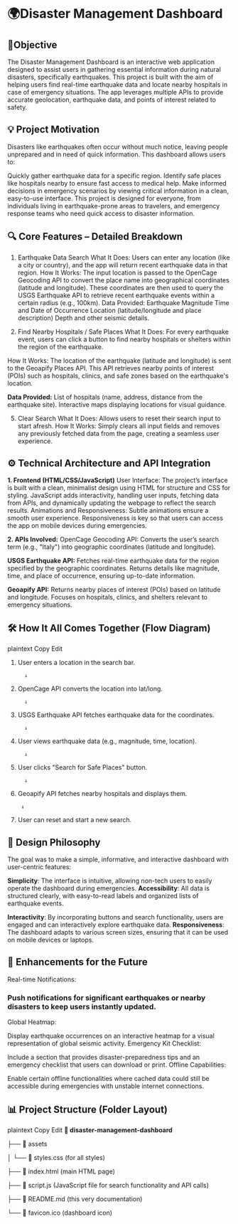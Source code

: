 # **🌍Disaster Management Dashboard**

## 🎯Objective
The Disaster Management Dashboard is an interactive web application designed to assist users in gathering essential information during natural disasters, specifically earthquakes. This project is built with the aim of helping users find real-time earthquake data and locate nearby hospitals in case of emergency situations. The app leverages multiple APIs to provide accurate geolocation, earthquake data, and points of interest related to safety.

## 💡 Project Motivation
Disasters like earthquakes often occur without much notice, leaving people unprepared and in need of quick information. This dashboard allows users to:

Quickly gather earthquake data for a specific region.
Identify safe places like hospitals nearby to ensure fast access to medical help.
Make informed decisions in emergency scenarios by viewing critical information in a clean, easy-to-use interface.
This project is designed for everyone, from individuals living in earthquake-prone areas to travelers, and emergency response teams who need quick access to disaster information.

## 🔍 Core Features – Detailed Breakdown
1. Earthquake Data Search
What It Does: Users can enter any location (like a city or country), and the app will return recent earthquake data in that region.
How It Works:
The input location is passed to the OpenCage Geocoding API to convert the place name into geographical coordinates (latitude and longitude).
These coordinates are then used to query the USGS Earthquake API to retrieve recent earthquake events within a certain radius (e.g., 100km).
Data Provided:
Earthquake Magnitude
Time and Date of Occurrence
Location (latitude/longitude and place description)
Depth and other seismic details.

3. Find Nearby Hospitals / Safe Places
What It Does: For every earthquake event, users can click a button to find nearby hospitals or shelters within the region of the earthquake.

How It Works:
The location of the earthquake (latitude and longitude) is sent to the Geoapify Places API.
This API retrieves nearby points of interest (POIs) such as hospitals, clinics, and safe zones based on the earthquake's location.

**Data Provided:**
List of hospitals (name, address, distance from the earthquake site).
Interactive maps displaying locations for visual guidance.

5. Clear Search
What It Does: Allows users to reset their search input to start afresh.
How It Works:
Simply clears all input fields and removes any previously fetched data from the page, creating a seamless user experience.

## ⚙️ Technical Architecture and API Integration
**1. Frontend (HTML/CSS/JavaScript)**
User Interface:
The project’s interface is built with a clean, minimalist design using HTML for structure and CSS for styling.
JavaScript adds interactivity, handling user inputs, fetching data from APIs, and dynamically updating the webpage to reflect the search results.
Animations and Responsiveness:
Subtle animations ensure a smooth user experience. Responsiveness is key so that users can access the app on mobile devices during emergencies.

**2. APIs Involved:**
OpenCage Geocoding API:
Converts the user’s search term (e.g., "Italy") into geographic coordinates (latitude and longitude).

**USGS Earthquake API:**
Fetches real-time earthquake data for the region specified by the geographic coordinates.
Returns details like magnitude, time, and place of occurrence, ensuring up-to-date information.

**Geoapify API:**
Returns nearby places of interest (POIs) based on latitude and longitude.
Focuses on hospitals, clinics, and shelters relevant to emergency situations.

## 🛠 How It All Comes Together (Flow Diagram)
plaintext
Copy
Edit
1. User enters a location in the search bar.
 
         ↓ 
3. OpenCage API converts the location into lat/long.
 
         ↓ 
5. USGS Earthquake API fetches earthquake data for the coordinates.

         ↓ 
7. User views earthquake data (e.g., magnitude, time, location).
 
         ↓ 
9. User clicks "Search for Safe Places" button.
 
         ↓ 
11. Geoapify API fetches nearby hospitals and displays them.
 
         ↓ 
13. User can reset and start a new search.

## 🎨 Design Philosophy
The goal was to make a simple, informative, and interactive dashboard with user-centric features:

**Simplicity**: The interface is intuitive, allowing non-tech users to easily operate the dashboard during emergencies.
**Accessibility**: All data is structured clearly, with easy-to-read labels and organized lists of earthquake events.

**Interactivity**: By incorporating buttons and search functionality, users are engaged and can interactively explore earthquake data.
**Responsiveness**: The dashboard adapts to various screen sizes, ensuring that it can be used on mobile devices or laptops.

## 🚀 Enhancements for the Future
Real-time Notifications:

### Push notifications for significant earthquakes or nearby disasters to keep users instantly updated.
Global Heatmap:

Display earthquake occurrences on an interactive heatmap for a visual representation of global seismic activity.
Emergency Kit Checklist:

Include a section that provides disaster-preparedness tips and an emergency checklist that users can download or print.
Offline Capabilities:

Enable certain offline functionalities where cached data could still be accessible during emergencies with unstable internet connections.

## 📊 Project Structure (Folder Layout)
plaintext
Copy
Edit
**📁 disaster-management-dashboard**

   ├── 📁 assets
   
   │   └── 📄 styles.css  (for all styles)
   
   ├── 📄 index.html      (main HTML page)
   
   ├── 📄 script.js       (JavaScript file for search functionality and API calls)
   
   ├── 📄 README.md       (this very documentation)
   
   └── 📄 favicon.ico     (dashboard icon)

